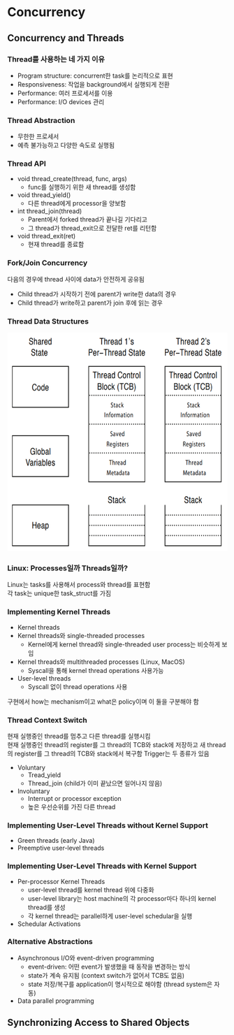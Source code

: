 # Concurrency
## Concurrency and Threads
### Thread를 사용하는 네 가지 이유
- Program structure: concurrent한 task를 논리적으로 표현
- Responsiveness: 작업을 background에서 실행되게 전환
- Performance: 여러 프로세서를 이용
- Performance: I/O devices 관리

### Thread Abstraction
- 무한한 프로세서
- 예측 불가능하고 다양한 속도로 실행됨

### Thread API
- void thread_create(thread, func, args)
    - func를 실행하기 위한 새 thread를 생성함
- void thread_yield()
    - 다른 thread에게 processor을 양보함
- int thread_join(thread)
    - Parent에서 forked thread가 끝나길 기다리고
    - 그 thread가 thread_exit으로 전달한 ret를 리턴함
- void thread_exit(ret)
    - 현재 thread를 종료함

### Fork/Join Concurrency  
다음의 경우에 thread 사이에 data가 안전하게 공유됨
- Child thread가 시작하기 전에 parent가 write한 data의 경우
- Child thread가 write하고 parent가 join 후에 읽는 경우

### Thread Data Structures
<img src = "https://github.com/eomhs/TIL/blob/main/figures/Thread%20Structure.PNG" width="600" height="500"/>

### Linux: Processes일까 Threads일까?
Linux는 tasks를 사용해서 process와 thread를 표현함  
각 task는 unique한 task_struct를 가짐

### Implementing Kernel Threads
- Kernel threads
- Kernel threads와 single-threaded processes
    - Kernel에게 kernel thread와 single-threaded user process는 비슷하게 보임
- Kernel threads와 multithreaded processes (Linux, MacOS)
    - Syscall을 통해 kernel thread operations 사용가능
- User-level threads
    - Syscall 없이 thread operations 사용

구현에서 how는 mechanism이고 what은 policy이며 이 둘을 구분해야 함
### Thread Context Switch
현재 실행중인 thread를 멈추고 다른 thread를 실행시킴   
현재 실행중인 thread의 register를 그 thread의 TCB와 stack에 저장하고 새 thread의 register를 그 thread의 TCB와 stack에서 복구함
Trigger는 두 종류가 있음
- Voluntary
    - Tread_yield
    - Thread_join (child가 이미 끝났으면 일어나지 않음)
- Involuntary
    - Interrupt or processor exception
    - 높은 우선순위를 가진 다른 thread
### Implementing User-Level Threads without Kernel Support
- Green threads (early Java)
- Preemptive user-level threads
### Implementing User-Level Threads with Kernel Support
- Per-processor Kernel Threads
    - user-level thread를 kernel thread 위에 다중화
    - user-level library는 host machine의 각 processor마다 하나의 kernel thread를 생성
    - 각 kernel thread는 parallel하게 user-level schedular을 실행
- Schedular Activations
### Alternative Abstractions
- Asynchronous I/O와 event-driven programming
    - event-driven: 어떤 event가 발생했을 때 동작을 변경하는 방식
    - state가 계속 유지됨 (context switch가 없어서 TCB도 없음)
    - state 저장/복구를 application이 명시적으로 해야함 (thread system은 자동)
- Data parallel programming
## Synchronizing Access to Shared Objects